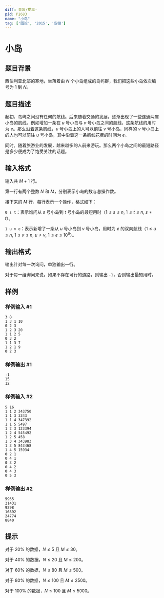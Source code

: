 ```yaml
---
diff: 普及/提高-
pid: P2683
name: "小岛"
tag: ['图论', '2015', '安徽']
---
```

# 小岛
## 题目背景

西伯利亚北部的寒地，坐落着由 $N$ 个小岛组成的岛屿群，我们把这些小岛依次编号为 $1$ 到 $N$。

## 题目描述

起初，岛屿之间没有任何的航线。后来随着交通的发展，逐渐出现了一些连通两座小岛的航线。例如增加一条在 $u$ 号小岛与 $v$ 号小岛之间的航线，这条航线的用时为 $e$。那么沿着这条航线，$u$ 号小岛上的人可以前往 $v$ 号小岛，同样的 $v$ 号小岛上的人也可以前往 $u$ 号小岛，其中沿着这一条航线花费的时间为 $e$。

同时，随着旅游业的发展，越来越多的人前来游玩。那么两个小岛之间的最短路径是多少便成为了饱受关注的话题。

## 输入格式

输入共 $M+1$ 行。

第一行有两个整数 $N$ 和 $M$，分别表示小岛的数与总操作数。

接下来的 $M$ 行，每行表示一个操作，格式如下：

`0 s t`：表示询问从 $s$ 号小岛到 $t$ 号小岛的最短用时（$1\le s\le n,~ 1\le t\le n,~ s\neq t$）。

`1 u v e`：表示新增了一条从 $u$ 号小岛到 $v$ 号小岛，用时为 $e$ 的双向航线（$1\le u\le n, ~1\le v\le n,~ u ≠ v,~ 1\le e\le 10^6$）。

## 输出格式

输出针对每一次询问，单独输出一行。

对于每一组询问来说，如果不存在可行的道路，则输出 `-1`，否则输出最短用时。

## 样例

### 样例输入 #1
```
3 8 
1 3 1 10 
0 2 3 
1 2 3 20 
1 1 2 5 
0 3 2 
1 1 3 7 
1 2 1 9 
0 2 3
```
### 样例输出 #1
```
-1
15
12
```
### 样例输入 #2
```
5 16
1 1 2 343750
1 1 3 3343
1 1 4 347392
1 1 5 5497
1 2 3 123394
1 2 4 545492
1 2 5 458
1 3 4 343983
1 3 5 843468
1 4 5 15934
0 2 1
0 4 1
0 3 2
0 4 2
0 4 3
0 5 3
```
### 样例输出 #2
```
5955
21431
9298
16392
24774
8840
```
## 提示

对于 $20\%$ 的数据，$N\le 5$ 且 $M\le 30$。

对于 $40\%$ 的数据，$N\le 20$ 且 $M\le 200$。

对于 $60\%$ 的数据，$N\le 80$ 且 $M\le 500$。

对于 $80\%$ 的数据，$N\le 100$ 且 $M\le 2500$。

对于 $100\%$ 的数据，$N\le 100$ 且 $M\le 5000$。


